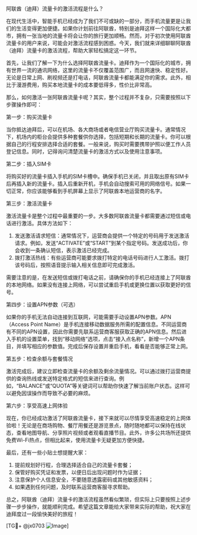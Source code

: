阿联酋（迪拜）流量卡的激活流程是什么？

在现代生活中，智能手机已经成为了我们不可或缺的一部分，而手机流量更是让我们的生活变得更加便捷。如果你计划前往阿联酋，特别是迪拜这样一个国际化大都市，拥有一张当地的流量卡将会让你的旅行更加顺畅。然而，对于初次使用阿联酋流量卡的用户来说，可能会对激活流程感到困惑。今天，我们就来详细聊聊阿联酋（迪拜）流量卡的激活流程，帮助大家轻松搞定这一环节。

首先，让我们了解一下为什么选择阿联酋流量卡。迪拜作为一个国际化的城市，拥有世界一流的通讯网络，这里的流量卡不仅覆盖范围广，而且网速快、稳定性好。无论是日常上网、刷视频还是打电话，阿联酋流量卡都能满足你的需求。此外，相比于漫游费用，购买本地流量卡的成本要低得多，性价比非常高。

那么，如何激活一张阿联酋流量卡呢？其实，整个过程并不复杂，只需要按照以下步骤操作即可：

第一步：购买流量卡

当你抵达迪拜后，可以在机场、各大商场或者电信营业厅购买流量卡。通常情况下，机场内的柜台会提供多种套餐供你选择，包括短期和长期的流量卡。你可以根据自己的行程安排选择合适的套餐。一般来说，购买时需要携带护照以便工作人员登记信息。同时，记得询问清楚流量卡的激活方式以及使用注意事项。

第二步：插入SIM卡

将购买好的流量卡插入手机的SIM卡槽中。确保手机已关闭，并且取出原有SIM卡后再插入新的流量卡。插入后重新开机，手机会自动搜索可用的网络信号。如果一切正常，你应该能够看到手机屏幕上显示了阿联酋本地运营商的名字。

第三步：激活流量卡

激活流量卡是整个过程中最重要的一步。大多数阿联酋流量卡都需要通过短信或电话进行激活。具体方法如下：

1. 发送激活请求短信：通常情况下，运营商会提供一个特定的号码用于发送激活请求。例如，发送“ACTIVATE”或“START”到某个指定号码。发送成功后，你会收到一条确认短信，表示激活已经完成。
2. 拨打激活热线：有些运营商可能要求拨打特定的电话号码进行人工激活。拨打该号码后，按照语音提示输入相关信息即可完成激活。

需要注意的是，在发送短信或拨打电话之前，请确保你的手机已经连接上了阿联酋的本地网络。如果没有连接上网络，可以尝试重启手机或更换位置以获取更好的信号。

第四步：设置APN参数（可选）

如果你的手机无法自动连接到互联网，可能需要手动设置APN参数。APN（Access Point Name）是手机连接移动数据服务所需的配置信息。不同运营商有不同的APN设置，因此你需要先联系运营商客服获取正确的APN信息。然后进入手机的设置菜单，找到“移动网络”选项，点击“接入点名称”，新增一个APN条目，并填写相应的参数值。完成后保存设置并重启手机，看看是否能够正常上网。

第五步：检查余额与套餐情况

激活完成后，建议立即检查流量卡的余额及剩余流量情况。可以通过拨打运营商提供的查询热线或发送特定格式的短信来进行查询。例如，“BALANCE”或“QUOTA”等关键词可以帮助你快速了解当前账户状态。这样可以避免因误操作而导致不必要的麻烦。

第六步：享受高速上网体验

现在，你已经成功激活了阿联酋流量卡，接下来就可以尽情享受高速稳定的上网体验啦！无论是在商场购物、餐厅用餐还是游览景点，随时随地都可以保持在线状态，查看地图导航、分享照片视频或者观看直播节目。此外，许多公共场所还提供免费Wi-Fi热点，但相比起来，使用流量卡无疑更加方便快捷。

最后，还有一些小贴士想提醒大家：

1. 提前规划好行程，合理选择适合自己的流量卡套餐；
2. 保管好购买凭证和发票，以便日后出现问题时作为证据；
3. 注意保护个人信息安全，不要随意透露密码或其他敏感资料；
4. 如果遇到任何问题，及时联系运营商客服寻求帮助。

总之，阿联酋（迪拜）流量卡的激活流程虽然看似繁琐，但实际上只要按照上述步骤一步步操作，就能顺利完成。希望这篇文章能给大家带来实际的帮助，祝大家在迪拜度过一段愉快美好的旅程！

[TG💪+ @jx0703 ![Image](https://github.com/user-attachments/assets/dbca1d08-cadb-493c-b0ec-ad6f7a83f270)]